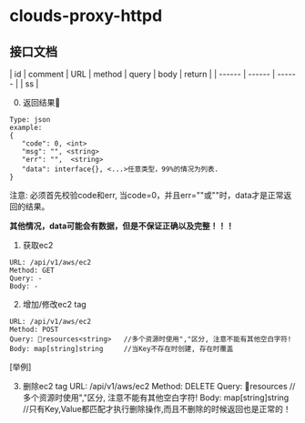 # clouds-proxy-httpd

## 接口文档


| id | comment | URL | method | query | body | return |
| ------ | ------ | ------ |
| ss |

0. 返回结果
 ```
 Type: json
 example:
 {
    "code": 0, <int>
    "msg": "", <string>
    "err": "",  <string>
    "data": interface{}, <...>任意类型，99%的情况为列表.
}
```

注意: 必须首先校验code和err, 当code=0，并且err=""或"<nil>"时，data才是正常返回的结果。

**其他情况，data可能会有数据，但是不保证正确以及完整！！！**


1. 获取ec2
```
URL: /api/v1/aws/ec2
Method: GET
Query: -
Body: -
```

2. 增加/修改ec2 tag
```
URL: /api/v1/aws/ec2
Method: POST
Query: resources<string>   //多个资源时使用","区分, 注意不能有其他空白字符!
Body: map[string]string     //当Key不存在时创建, 存在时覆盖
```
[举例]

3. 删除ec2 tag
URL: /api/v1/aws/ec2
Method: DELETE
Query: resources<string> //多个资源时使用","区分, 注意不能有其他空白字符!
Body: map[string]string  //只有Key,Value都匹配才执行删除操作,而且不删除的时候返回也是正常的！
